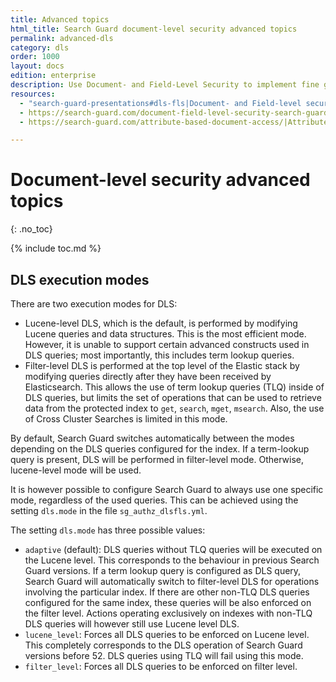 ```yaml
---
title: Advanced topics
html_title: Search Guard document-level security advanced topics
permalink: advanced-dls
category: dls
order: 1000
layout: docs
edition: enterprise
description: Use Document- and Field-Level Security to implement fine grained access control to documents and fields in your Elasticsearch cluster.
resources:
  - "search-guard-presentations#dls-fls|Document- and Field-level security (presentation)"
  - https://search-guard.com/document-field-level-security-search-guard/|Document- and field-level security with Search Guard (blog post)
  - https://search-guard.com/attribute-based-document-access/|Attribute based document access (blog post)

---
```

<!---
Copyright 2020 floragunn GmbH
-->

# Document-level security advanced topics
{: .no_toc}

{% include toc.md %}

## DLS execution modes

There are two execution modes for DLS:

- Lucene-level DLS, which is the default, is performed by modifying Lucene queries and data structures. This is the most efficient mode. However, it is unable to support certain advanced constructs used in DLS queries; most importantly, this includes term lookup queries.
- Filter-level DLS is performed at the top level of the Elastic stack by modifying queries directly after they have been received by Elasticsearch. This allows the use of term lookup queries (TLQ) inside of DLS queries, but limits the set of operations that can be used to retrieve data from the protected index to `get`, `search`, `mget`, `msearch`. Also, the use of Cross Cluster Searches is limited in this mode.

By default, Search Guard switches automatically between the modes depending on the DLS queries configured for the index. If a term-lookup query is present, DLS will be performed in filter-level mode. Otherwise, lucene-level mode will be used.

It is however possible to configure Search Guard to always use one specific mode, regardless of the used queries. This can be achieved using the setting `dls.mode` in the file `sg_authz_dlsfls.yml`.

The setting `dls.mode` has three possible values:

* `adaptive` (default): DLS queries without TLQ queries will be executed on the Lucene level. This corresponds to the behaviour in previous Search Guard versions. If a term lookup query is configured as DLS query, Search Guard will automatically switch to filter-level DLS for operations involving the particular index. If there are other non-TLQ DLS queries configured for the same index, these queries will be also enforced on the filter level. Actions operating exclusively on indexes with non-TLQ DLS queries will however still use Lucene level DLS.
* `lucene_level`: Forces all DLS queries to be enforced on Lucene level. This completely corresponds to the DLS operation of Search Guard versions before 52. DLS queries using TLQ will fail using this mode.
* `filter_level`: Forces all DLS queries to be enforced on filter level.  




